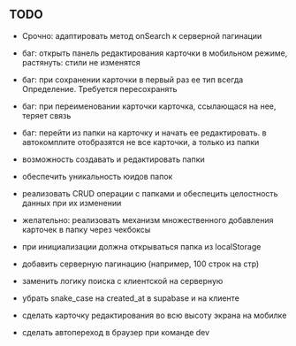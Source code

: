 ## TODO

- Срочно: адаптировать метод onSearch к серверной пагинации

- баг: открыть панель редактирования карточки в мобильном режиме, растянуть: стили не изменятся
- баг: при сохранении карточки в первый раз ее тип всегда Определение. Требуется пересохранять
- баг: при переименовании карточки карточка, ссылающася на нее, теряет связь
- баг: перейти из папки на карточку и начать ее редактировать. в автокомплите отобразятся не все карточки, а только из папки

- возможность создавать и редактировать папки
- обеспечить уникальность юидов папок
- реализовать CRUD операции с папками и обеспецить целостность данных при их изменении
- желательно: реализовать механизм множественного добавления карточек в папку через чекбоксы
- при инициализации должна открываться папка из localStorage
- добавить серверную пагинацию (например, 100 строк на стр)
- заменить логику поиска с клиентской на серверную
- убрать snake_case на created_at в supabase и на клиенте
- сделать карточку редактирования во всю высоту экрана на мобилке
- сделать автопереход в браузер при команде dev
